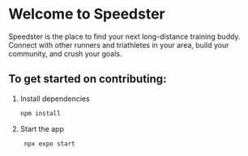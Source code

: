# Welcome to Speedster

Speedster is the place to find your next long-distance training buddy. Connect with other runners and triathletes in your area, build your community, and crush your goals.

## To get started on contributing:

1. Install dependencies

   ```bash
   npm install
   ```

2. Start the app

   ```bash
    npx expo start
   ```